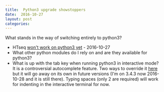 ```yaml
---
title:  Python3 upgrade showstoppers
date:  2016-10-27
layout: post
categories:
---
```

What stands in the way of switching entirely to python3?
  * HTseq [won't work on python3 yet][1] - 2016-10-27
  * What other python modules do I rely on and are they available for python3?
  * What is up with the tab key when running python3 in interactive mode? It is a controversial autocomplete feature. Two ways to override it [here][2] but it will go away on its own in future versions (I'm on 3.4.3 now 2016-10-28 and it is still there). Typing spaces (only 2 are required) will work for indenting in the interactive terminal for now.


[1]: http://www-huber.embl.de/HTSeq/doc/install.html#install
[2]: http://stackoverflow.com/questions/19737454/cant-use-tab-in-python-shell
